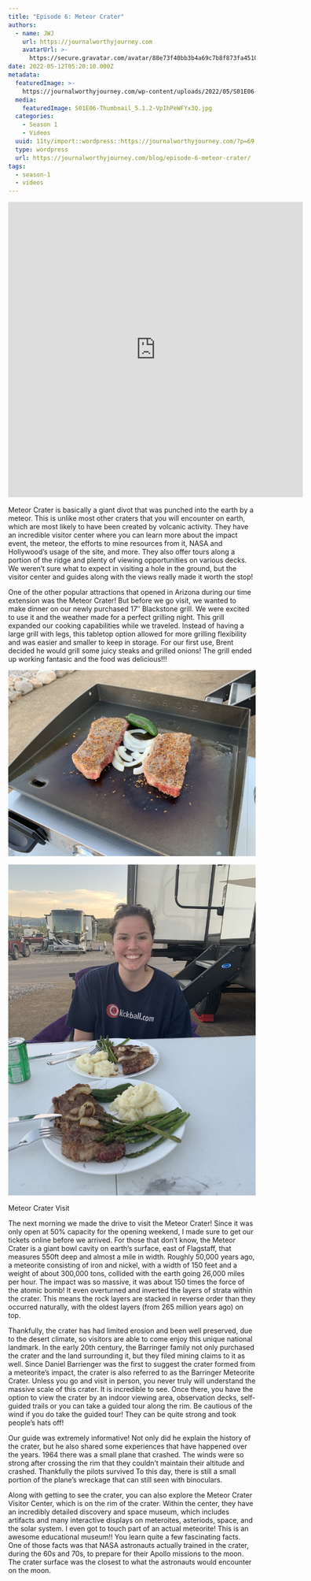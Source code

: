 ```yaml
---
title: "Episode 6: Meteor Crater"
authors:
  - name: JWJ
    url: https://journalworthyjourney.com
    avatarUrl: >-
      https://secure.gravatar.com/avatar/88e73f40bb3b4a69c7b8f873fa45104dd6dcbac157ec972498c06986de5efbaa?s=96&d=mm&r=g
date: 2022-05-12T05:20:10.000Z
metadata:
  featuredImage: >-
    https://journalworthyjourney.com/wp-content/uploads/2022/05/S01E06-Thumbnail_5.1.2.jpg
  media:
    featuredImage: S01E06-Thumbnail_5.1.2-VpIhPeWFYx3Q.jpg
  categories:
    - Season 1
    - Videos
  uuid: 11ty/import::wordpress::https://journalworthyjourney.com/?p=69
  type: wordpress
  url: https://journalworthyjourney.com/blog/episode-6-meteor-crater/
tags:
  - season-1
  - videos
---
```


<iframe  allowfullscreen="true" title="A meteor left this giant hole in Arizona - She drives the RV for the first time" width="600" height="600" src="https://www.youtube.com/embed/ZnxyXd7WYyk?feature=oembed&amp;color=red&amp;rel=1&amp;controls=1&amp;fs=1&amp;iv_load_policy=0&amp;autoplay=0&amp;modestbranding=0&amp;cc_load_policy=0&amp;playsinline=1" frameborder="0" allow="accelerometer; encrypted-media;accelerometer;autoplay;clipboard-write;gyroscope;picture-in-picture clipboard-write; encrypted-media; gyroscope; picture-in-picture; web-share" referrerpolicy="strict-origin-when-cross-origin"></iframe>

Meteor Crater is basically a giant divot that was punched into the earth by a meteor. This is unlike most other craters that you will encounter on earth, which are most likely to have been created by volcanic activity. They have an incredible visitor center where you can learn more about the impact event, the meteor, the efforts to mine resources from it, NASA and Hollywood’s usage of the site, and more. They also offer tours along a portion of the ridge and plenty of viewing opportunities on various decks. We weren’t sure what to expect in visiting a hole in the ground, but the visitor center and guides along with the views really made it worth the stop!

One of the other popular attractions that opened in Arizona during our time extension was the Meteor Crater! But before we go visit, we wanted to make dinner on our newly purchased 17″ Blackstone grill. We were excited to use it and the weather made for a perfect grilling night. This grill expanded our cooking capabilities while we traveled. Instead of having a large grill with legs, this tabletop option allowed for more grilling flexibility and was easier and smaller to keep in storage. For our first use, Brent decided he would grill some juicy steaks and grilled onions! The grill ended up working fantasic and the food was delicious!!!

![](IMG_20200428_203315-2048x1536-dg8gyIZaGB6G.jpg)

![](IMG_20200428_205500-scaled-knHK6L68mSJW.jpg)

Meteor Crater Visit

The next morning we made the drive to visit the Meteor Crater! Since it was only open at 50% capacity for the opening weekend, I made sure to get our tickets online before we arrived. For those that don’t know, the Meteor Crater is a giant bowl cavity on earth’s surface, east of Flagstaff, that measures 550ft deep and almost a mile in width. Roughly 50,000 years ago, a meteorite consisting of iron and nickel, with a width of 150 feet and a weight of about 300,000 tons, collided with the earth going 26,000 miles per hour. The impact was so massive, it was about 150 times the force of the atomic bomb! It even overturned and inverted the layers of strata within the crater. This means the rock layers are stacked in reverse order than they occurred naturally, with the oldest layers (from 265 million years ago) on top.

Thankfully, the crater has had limited erosion and been well preserved, due to the desert climate, so visitors are able to come enjoy this unique national landmark. In the early 20th century, the Barringer family not only purchased the crater and the land surrounding it, but they filed mining claims to it as well. Since Daniel Barrienger was the first to suggest the crater formed from a meteorite’s impact, the crater is also referred to as the Barringer Meteorite Crater. Unless you go and visit in person, you never truly will understand the massive scale of this crater. It is incredible to see. Once there, you have the option to view the crater by an indoor viewing area, observation decks, self-guided trails or you can take a guided tour along the rim. Be cautious of the wind if you do take the guided tour! They can be quite strong and took people’s hats off!

Our guide was extremely informative! Not only did he explain the history of the crater, but he also shared some experiences that have happened over the years. 1964 there was a small plane that crashed. The winds were so strong after crossing the rim that they couldn’t maintain their altitude and crashed. Thankfully the pilots survived To this day, there is still a small portion of the plane’s wreckage that can still seen with binoculars.

Along with getting to see the crater, you can also explore the Meteor Crater Visitor Center, which is on the rim of the crater. Within the center, they have an incredibly detailed discovery and space museum, which includes artifacts and many interactive displays on meteroites, asteriods, space, and the solar system. I even got to touch part of an actual meteorite! This is an awesome educational museum!! You learn quite a few fascinating facts. One of those facts was that NASA astronauts actually trained in the crater, during the 60s and 70s, to prepare for their Apollo missions to the moon. The crater surface was the closest to what the astronauts would encounter on the moon.
